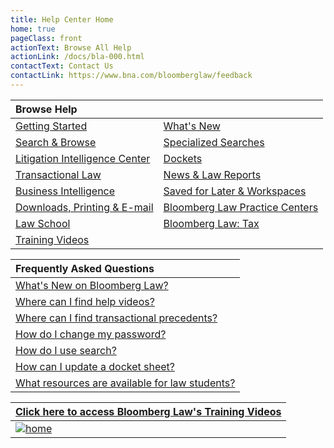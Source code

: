 ```yaml
---
title: Help Center Home
home: true
pageClass: front
actionText: Browse All Help
actionLink: /docs/bla-000.html
contactText: Contact Us
contactLink: https://www.bna.com/bloomberglaw/feedback
---
```

|Browse Help   |     |
|:-------------|-----|
|[Getting Started](/docs/bla-000.html)|[What's New](/docs/blh-000-whats-new.html)|
|[Search & Browse](/docs/blh-010-search-and-browse.html)|[Specialized Searches](/docs/blh-020-specialized-searches.html)|
|[Litigation Intelligence Center](/docs/blh-030-litigation-intelligence-center.html)|[Dockets](/docs/blh-040-dockets.html)|
|[Transactional Law](/docs/blh-050-corporate-and-transactional.html)|[News & Law Reports](/docs/blh-060-news-and-law-reports.html)|
|[Business Intelligence](/docs/blh-070-business-intelligence-center.html)|[Saved for Later & Workspaces](/docs/blh-080-saved-for-later-and-workspaces.html)|
|[Downloads, Printing & E-mail](/docs/blh-090-downloads-printing-and-email.html)|[Bloomberg Law Practice Centers](/docs/blh-100-bloomberg-law-practice-centers.html)|
|[Law School](/docs/blh-110-law-school.html)|[Bloomberg Law: Tax](https://bltx-help.bloombergtax.com/)|
|[Training Videos](/docs/blh-120-videos.html)| |

|Frequently Asked Questions    |
|:-------------|
|[What's New on Bloomberg Law?](/docs/blh-000-whats-new.html)|
|[Where can I find help videos?](/docs/blh-120-videos.html)  |
|[Where can I find transactional precedents?](/docs/blh-050-corporate-and-transactional.html#precedent-documents-overview)|
|[How do I change my password?](/docs/bla-000.html#change-your-password)|
|[How do I use search?](/docs/blh-010-search-and-browse.html#search-browse-basics)|
|[How can I update a docket sheet?](/docs/blh-040-dockets.html#update-dockets)|
|[What resources are available for law students?](/docs/blh-110-law-school.html#law-student-resources)|

|[Click here to access Bloomberg Law's Training Videos](/docs/blh-120-videos.html)|
|:-------------|
|[![home](/images/blaw-help-home.jpg "home")](/docs/blh-120-videos.html)|







